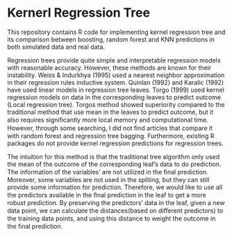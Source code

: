 # Kernerl Regression Tree

This repository contains R code for implementing kernel regression tree and its comparison between boosting, random forest and KNN predictions in both simulated data and real data.

Regression trees provide quite simple and interpretable regression models with reasonable accuracy. However, these methods are known for their instability. Weiss & Indurkhya (1995) used a nearest neighbor approximation in their regression rules inductive system. Quinlan (1992) and Karalic (1992) have used linear models in regression tree leaves. Torgo (1999) used kernel regression models on data in the corresponding leaves to predict outcome (Local regression tree). Torgos method showed superiority compared to the traditional method that use mean in the leaves to predict outcome, but it also requires signiﬁcantly more local memory and computational time. However, through some searching, I did not ﬁnd articles that compare it with random forest and regression tree bagging. Furthermore, existing R packages do not provide kernel regression predictions for regression trees.

The intuition for this method is that the traditional tree algorithm only used the mean of the outcome of the corresponding leaf’s data to do prediction. The information of the variables’ are not utilized in the ﬁnal prediction. Moreover, some variables are not used in the spliting, but they can still provide some information for prediction. Therefore, we would like to use all the predictors available in the ﬁnal prediction in the leaf to get a more robust prediction. By preserving the predictors’ data in the leaf, given a new data point, we can calculate the distances(based on diﬀerent predictors) to the training data points, and using this distance to weight the outcome in the ﬁnal prediction.
